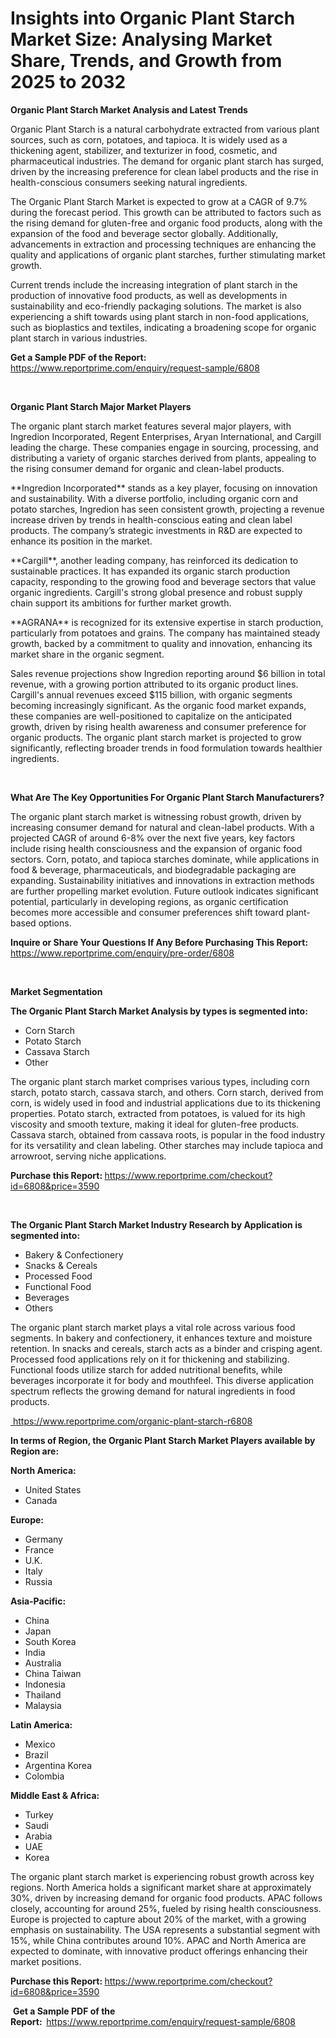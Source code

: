 <p><h1>Insights into Organic Plant Starch Market Size: Analysing Market Share, Trends, and Growth from 2025 to 2032</h1></p><p><strong>Organic Plant Starch Market Analysis and Latest Trends</strong></p>
<p><p>Organic Plant Starch is a natural carbohydrate extracted from various plant sources, such as corn, potatoes, and tapioca. It is widely used as a thickening agent, stabilizer, and texturizer in food, cosmetic, and pharmaceutical industries. The demand for organic plant starch has surged, driven by the increasing preference for clean label products and the rise in health-conscious consumers seeking natural ingredients. </p><p>The Organic Plant Starch Market is expected to grow at a CAGR of 9.7% during the forecast period. This growth can be attributed to factors such as the rising demand for gluten-free and organic food products, along with the expansion of the food and beverage sector globally. Additionally, advancements in extraction and processing techniques are enhancing the quality and applications of organic plant starches, further stimulating market growth. </p><p>Current trends include the increasing integration of plant starch in the production of innovative food products, as well as developments in sustainability and eco-friendly packaging solutions. The market is also experiencing a shift towards using plant starch in non-food applications, such as bioplastics and textiles, indicating a broadening scope for organic plant starch in various industries.</p></p>
<p><strong>Get a Sample PDF of the Report:&nbsp;</strong> <a href="https://www.reportprime.com/enquiry/request-sample/6808?utm_campaign=4466&utm_medium=2&utm_source=Github&utm_content=ia&utm_term=16052025&utm_id=organic-plant-starch">https://www.reportprime.com/enquiry/request-sample/6808</a></p>
<p>&nbsp;</p>
<p><strong>Organic Plant Starch Major Market Players</strong></p>
<p><p>The organic plant starch market features several major players, with Ingredion Incorporated, Regent Enterprises, Aryan International, and Cargill leading the charge. These companies engage in sourcing, processing, and distributing a variety of organic starches derived from plants, appealing to the rising consumer demand for organic and clean-label products.</p><p>**Ingredion Incorporated** stands as a key player, focusing on innovation and sustainability. With a diverse portfolio, including organic corn and potato starches, Ingredion has seen consistent growth, projecting a revenue increase driven by trends in health-conscious eating and clean label products. The company’s strategic investments in R&D are expected to enhance its position in the market.</p><p>**Cargill**, another leading company, has reinforced its dedication to sustainable practices. It has expanded its organic starch production capacity, responding to the growing food and beverage sectors that value organic ingredients. Cargill's strong global presence and robust supply chain support its ambitions for further market growth.</p><p>**AGRANA** is recognized for its extensive expertise in starch production, particularly from potatoes and grains. The company has maintained steady growth, backed by a commitment to quality and innovation, enhancing its market share in the organic segment.</p><p>Sales revenue projections show Ingredion reporting around $6 billion in total revenue, with a growing portion attributed to its organic product lines. Cargill's annual revenues exceed $115 billion, with organic segments becoming increasingly significant. As the organic food market expands, these companies are well-positioned to capitalize on the anticipated growth, driven by rising health awareness and consumer preference for organic products. The organic plant starch market is projected to grow significantly, reflecting broader trends in food formulation towards healthier ingredients.</p></p>
<p>&nbsp;</p>
<p><strong>What Are The Key Opportunities For Organic Plant Starch Manufacturers?</strong></p>
<p><p>The organic plant starch market is witnessing robust growth, driven by increasing consumer demand for natural and clean-label products. With a projected CAGR of around 6-8% over the next five years, key factors include rising health consciousness and the expansion of organic food sectors. Corn, potato, and tapioca starches dominate, while applications in food & beverage, pharmaceuticals, and biodegradable packaging are expanding. Sustainability initiatives and innovations in extraction methods are further propelling market evolution. Future outlook indicates significant potential, particularly in developing regions, as organic certification becomes more accessible and consumer preferences shift toward plant-based options.</p></p>
<p><strong>Inquire or Share Your Questions If Any Before Purchasing This Report:</strong> <a href="https://www.reportprime.com/enquiry/pre-order/6808?utm_campaign=4466&utm_medium=2&utm_source=Github&utm_content=ia&utm_term=16052025&utm_id=organic-plant-starch">https://www.reportprime.com/enquiry/pre-order/6808</a></p>
<p>&nbsp;</p>
<p><strong>Market Segmentation</strong></p>
<p><strong>The Organic Plant Starch Market Analysis by types is segmented into:</strong></p>
<p><ul><li>Corn Starch</li><li>Potato Starch</li><li>Cassava Starch</li><li>Other</li></ul></p>
<p><p>The organic plant starch market comprises various types, including corn starch, potato starch, cassava starch, and others. Corn starch, derived from corn, is widely used in food and industrial applications due to its thickening properties. Potato starch, extracted from potatoes, is valued for its high viscosity and smooth texture, making it ideal for gluten-free products. Cassava starch, obtained from cassava roots, is popular in the food industry for its versatility and clean labeling. Other starches may include tapioca and arrowroot, serving niche applications.</p></p>
<p><strong>Purchase this Report:&nbsp;</strong><a href="https://www.reportprime.com/checkout?id=6808&price=3590&utm_campaign=4466&utm_medium=2&utm_source=Github&utm_content=ia&utm_term=16052025&utm_id=organic-plant-starch">https://www.reportprime.com/checkout?id=6808&price=3590</a></p>
<p>&nbsp;</p>
<p><strong>The Organic Plant Starch Market Industry Research by Application is segmented into:</strong></p>
<p><ul><li>Bakery & Confectionery</li><li>Snacks & Cereals</li><li>Processed Food</li><li>Functional Food</li><li>Beverages</li><li>Others</li></ul></p>
<p><p>The organic plant starch market plays a vital role across various food segments. In bakery and confectionery, it enhances texture and moisture retention. In snacks and cereals, starch acts as a binder and crisping agent. Processed food applications rely on it for thickening and stabilizing. Functional foods utilize starch for added nutritional benefits, while beverages incorporate it for body and mouthfeel. This diverse application spectrum reflects the growing demand for natural ingredients in food products.</p></p>
<p><a href="https://www.reportprime.com/organic-plant-starch-r6808?utm_campaign=4466&utm_medium=2&utm_source=Github&utm_content=ia&utm_term=16052025&utm_id=organic-plant-starch">&nbsp;https://www.reportprime.com/organic-plant-starch-r6808</a></p>
<p><strong>In terms of Region, the Organic Plant Starch Market Players available by Region are:</strong></p>
<p>
    <p> <strong> North America: </strong>
        <ul>
            <li>United States</li>
            <li>Canada</li>
        </ul>
        </p> 
    <p> <strong> Europe: </strong>
        <ul>
            <li>Germany</li>
            <li>France</li>
            <li>U.K.</li>
            <li>Italy</li>
            <li>Russia</li>
        </ul>
        </p> 
    <p> <strong> Asia-Pacific: </strong>
        <ul>
            <li>China</li>
            <li>Japan</li>
            <li>South Korea</li>
            <li>India</li>
            <li>Australia</li>
            <li>China Taiwan</li>
            <li>Indonesia</li>
            <li>Thailand</li>
            <li>Malaysia</li>
        </ul>
        </p> 
    <p> <strong> Latin America: </strong>
        <ul>
            <li>Mexico</li>
            <li>Brazil</li>
            <li>Argentina Korea</li>
            <li>Colombia</li>
        </ul>
        </p> 
    <p> <strong> Middle East & Africa: </strong>
        <ul>
            <li>Turkey</li>
            <li>Saudi</li>
            <li>Arabia</li>
            <li>UAE</li>
            <li>Korea</li>
        </ul>
    </p>
    </p>
<p><p>The organic plant starch market is experiencing robust growth across key regions. North America holds a significant market share at approximately 30%, driven by increasing demand for organic food products. APAC follows closely, accounting for around 25%, fueled by rising health consciousness. Europe is projected to capture about 20% of the market, with a growing emphasis on sustainability. The USA represents a substantial segment with 15%, while China contributes around 10%. APAC and North America are expected to dominate, with innovative product offerings enhancing their market positions.</p></p>
<p><strong>Purchase this Report: </strong><a href="https://www.reportprime.com/checkout?id=6808&price=3590&utm_campaign=4466&utm_medium=2&utm_source=Github&utm_content=ia&utm_term=16052025&utm_id=organic-plant-starch">https://www.reportprime.com/checkout?id=6808&price=3590</a></p>
<p>&nbsp;<strong>Get a Sample PDF of the Report:&nbsp;&nbsp;</strong><a href="https://www.reportprime.com/enquiry/request-sample/6808?utm_campaign=4466&utm_medium=2&utm_source=Github&utm_content=ia&utm_term=16052025&utm_id=organic-plant-starch">https://www.reportprime.com/enquiry/request-sample/6808</a></p>
<p><strong></strong></p>
<p><p></p><p></p><p></p></p>